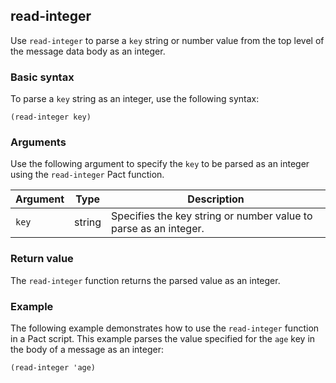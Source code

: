 ## read-integer

Use `read-integer` to parse a `key` string or number value from the top level of the message data body as an integer.

### Basic syntax

To parse a `key` string as an integer, use the following syntax:

```pact
(read-integer key)
```

### Arguments

Use the following argument to specify the `key` to be parsed as an integer using the `read-integer` Pact function.

| Argument | Type | Description |
| --- | --- | --- |
| `key` | string | Specifies the key string or number value to parse as an integer. |

### Return value

The `read-integer` function returns the parsed value as an integer.

### Example

The following example demonstrates how to use the `read-integer` function in a Pact script. 
This example parses the value specified for the `age` key in the body of a message as an integer:

```pact
(read-integer 'age)
```
